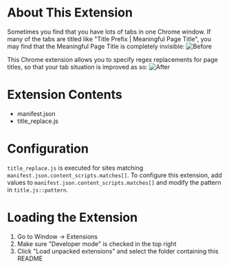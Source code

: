 About This Extension
====================
Sometimes you find that you have lots of tabs in one Chrome window. If many of the tabs are titled like "Title Prefix | Meaningful Page Title", you may find that the Meaningful Page Title is completely invisible:
![Before](http://i49.tinypic.com/e878zd.png "Before")

This Chrome extension allows you to specify regex replacements for page titles, so that your tab situation is improved as so:
![After](http://i46.tinypic.com/xd9m42.png "After")

Extension Contents
=================
-  manifest.json
-  title_replace.js

Configuration
=============
`title_replace.js` is executed for sites matching `manifest.json.content_scripts.matches[]`.
To configure this extension, add values to `manifest.json.content_scripts.matches[]` and 
modify the pattern in `title.js::pattern`.

Loading the Extension
=====================
1. Go to Window -> Extensions
2. Make sure "Developer mode" is checked in the top right
3. Click "Load unpacked extensions" and select the folder containing this README
